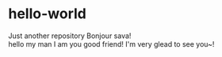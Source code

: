 # hello-world
Just another repository
Bonjour   sava!   
hello my man I am you good friend! I'm very glead to see you~!
